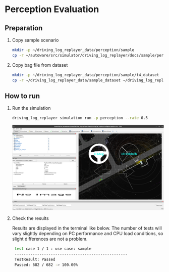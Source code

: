# Perception Evaluation

## Preparation

1. Copy sample scenario

   ```bash
   mkdir -p ~/driving_log_replayer_data/perception/sample
   cp -r ~/autoware/src/simulator/driving_log_replayer/docs/sample/perception/scenario.yaml ~/driving_log_replayer_data/perception/sample
   ```

2. Copy bag file from dataset

   ```bash
   mkdir -p ~/driving_log_replayer_data/perception/sample/t4_dataset
   cp -r ~/driving_log_replayer_data/sample_dataset ~/driving_log_replayer_data/perception/sample/t4_dataset
   ```

## How to run

1. Run the simulation

   ```bash
   driving_log_replayer simulation run -p perception --rate 0.5
   ```

   ![perception](images/perception.png)

2. Check the results

   Results are displayed in the terminal like below.
   The number of tests will vary slightly depending on PC performance and CPU load conditions, so slight differences are not a problem.

   ```bash
    test case 1 / 1 : use case: sample
    --------------------------------------------------
    TestResult: Passed
    Passed: 682 / 682 -> 100.00%
   ```
